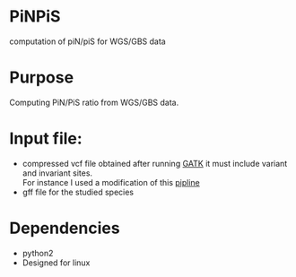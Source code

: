 # PiNPiS
computation of piN/piS for WGS/GBS data

# Purpose
Computing PiN/PiS ratio from WGS/GBS data.

# Input file: 
* compressed vcf file obtained after running [GATK](https://gatk.broadinstitute.org/hc/en-us) it must include variant and invariant sites.  
For instance I used a modification of this [pipline](https://github.com/QuentinRougemont/gatk_haplotype)
* gff file for the studied species

# Dependencies

* python2
* Designed for linux

